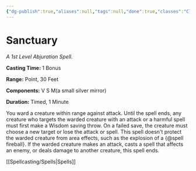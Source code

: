 ```yaml
---
{"dg-publish":true,"aliases":null,"tags":null,"done":true,"classes":"Cleric, Artificer,","spellLevel":1,"school":"Abjuration","source":"PHB","permalink":"/spells/sanctuary/","dgHomeLink":false,"dgPassFrontmatter":true}
---
```


# Sanctuary
*A 1st Level Abjuration Spell.*

**Casting Time:** 1 Bonus

**Range:** Point, 30 Feet

**Components:** V S M(a small silver mirror)

**Duration:** Timed, 1 Minute

You ward a creature within range against attack. Until the spell ends, any creature who targets the warded creature with an attack or a harmful spell must first make a Wisdom saving throw. On a failed save, the creature must choose a new target or lose the attack or spell. This spell doesn't protect the warded creature from area effects, such as the explosion of a {@spell fireball}.
If the warded creature makes an attack, casts a spell that affects an enemy, or deals damage to another creature, this spell ends.

[[Spellcasting/Spells|Spells]]